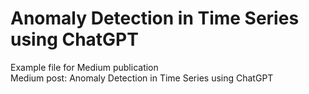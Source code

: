 # Anomaly Detection in Time Series using ChatGPT
Example file for Medium publication<br>
Medium post: Anomaly Detection in Time Series using ChatGPT
